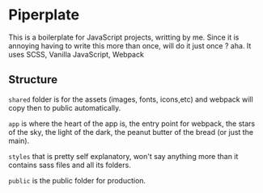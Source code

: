 # Piperplate

This is a boilerplate for JavaScript projects, writting by me. Since it is annoying having to write this more than once, will do it just once ? aha.
It uses SCSS, Vanilla JavaScript, Webpack

## Structure

`shared` folder is for the assets (images, fonts, icons,etc) and webpack will copy then to public automatically.


`app` is where the heart of the app is, the entry point for webpack, the stars of the sky, the light of the dark, the peanut butter of the bread (or just the main).


`styles` that is pretty self explanatory, won't say anything more than it contains sass files and all its folders.


`public` is the public folder for production.
